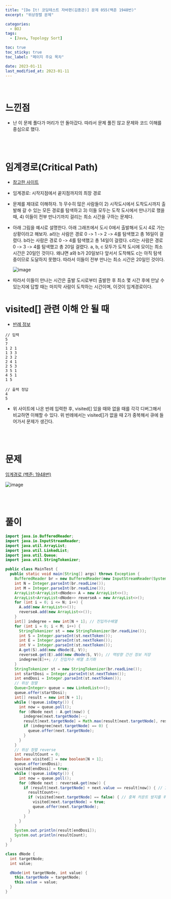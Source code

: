 ```yaml
---
title: "[Do It! 코딩테스트 자바편(김종관)] 문제 055(백준 1948번)"
excerpt: "위상정렬 문제"

categories:
  - BOJ
tags:
  - [Java, Topology Sort]

toc: true
toc_sticky: true
toc_label: "페이지 주요 목차"

date: 2023-01-11
last_modified_at: 2023-01-11
---
```


<br>

# 느낀점

- 난 이 문제 풀다가 머리가 안 돌아갔다. 따라서 문제 풀진 않고 문제와 코드 이해를 중심으로 했다.

<br><br>

# 임계경로(Critical Path)

- [참고한 사이트](https://junstar92.tistory.com/198)
- 임계경로: 시작지점에서 끝지점까지의 최장 경로
- 문제를 제대로 이해하자. 1) 무수히 많은 사람들이 2) 시작도시에서 도착도시까지 출발해 갈 수 있는 모든 경로를 탐색하고 3) 이들 모두는 도착 도시에서 만나기로 했을 때, 4) 이들이 전부 만나기까지 걸리는 최소 시간을 구하는 문제다.
- 아래 그림을 예시로 설명한다. 아래 그래프에서 도시 0에서 출발해서 도시 4로 가는 상황이라고 해보자. a라는 사람은 경로 0 -> 1 -> 2 -> 4를 탐색했고 총 16일이 걸렸다. b라는 사람은 경로 0 -> 4를 탐색했고 총 14일이 걸렸다. c라는 사람은 경로 0 -> 3 -> 4를 탐색했고 총 20일 걸렸다. a, b, c 모두가 도착 도시에 모이는 최소시간은 20일인 것이다. 왜냐면 a와 b가 20일보다 앞서서 도착해도 c는 아직 탐색 중이므로 도달하지 못했다. 따라서 이들이 전부 만나는 최소 시간은 20일인 것이다.

  ![image](https://user-images.githubusercontent.com/112764753/211720711-862470c5-6876-4505-81ec-2460fdfc0c4f.png)

- 따라서 이들이 만나는 시간은 출발 도시로부터 출발한 후 최소 몇 시간 후에 만날 수 있는지에 답할 때는 마지막 사람이 도착하는 시간이며, 이것이 임계경로이다.

# visited[] 관련 이해 안 될 때

- [반례 정보](https://www.acmicpc.net/board/view/69771)

```
// 입력
5
7
1 2 1
1 3 3
2 3 2
2 4 1
2 5 3
3 5 1
4 5 1
1 5

// 출력 정답
4
5
```

- 위 사이트에 나온 반례 입력한 후, visited[] 있을 때와 없을 때를 각각 디버그해서 비교하면 이해할 수 있다. 위 반례에서는 visited[]가 없을 때 2가 중복해서 큐에 들어가서 문제가 생긴다.

<br><br>

# 문제

[임계경로 (백준: 1948번)](https://www.acmicpc.net/problem/1948)

![image](https://user-images.githubusercontent.com/112764753/211715439-39237372-bf67-42b3-9ead-958bba4efbf7.png)

<br><br>

# 풀이

```java
import java.io.BufferedReader;
import java.io.InputStreamReader;
import java.util.ArrayList;
import java.util.LinkedList;
import java.util.Queue;
import java.util.StringTokenizer;

public class MainTest {
  public static void main(String[] args) throws Exception {
    BufferedReader br = new BufferedReader(new InputStreamReader(System.in));
    int N = Integer.parseInt(br.readLine());
    int M = Integer.parseInt(br.readLine());
    ArrayList<ArrayList<dNode>> A = new ArrayList<>();
    ArrayList<ArrayList<dNode>> reverseA = new ArrayList<>();
    for (int i = 0; i <= N; i++) {
      A.add(new ArrayList<>());
      reverseA.add(new ArrayList<>());
    }
    int[] indegree = new int[N + 1]; // 진입차수배열
    for (int i = 0; i < M; i++) {
      StringTokenizer st = new StringTokenizer(br.readLine());
      int S = Integer.parseInt(st.nextToken());
      int E = Integer.parseInt(st.nextToken());
      int V = Integer.parseInt(st.nextToken());
      A.get(S).add(new dNode(E, V));
      reverseA.get(E).add(new dNode(S, V)); // 역방향 간선 정보 저장
      indegree[E]++; // 진입차수 배열 초기화
    }
    StringTokenizer st = new StringTokenizer(br.readLine());
    int startDosi = Integer.parseInt(st.nextToken());
    int endDosi = Integer.parseInt(st.nextToken());
    // 위상 정렬
    Queue<Integer> queue = new LinkedList<>();
    queue.offer(startDosi);
    int[] result = new int[N + 1];
    while (!queue.isEmpty()) {
      int now = queue.poll();
      for (dNode next : A.get(now)) {
        indegree[next.targetNode]--;
        result[next.targetNode] = Math.max(result[next.targetNode], result[now] + next.value);
        if (indegree[next.targetNode] == 0) {
          queue.offer(next.targetNode);
        }
      }
    }
    // 위상 정렬 reverse
    int resultCount = 0;
    boolean visited[] = new boolean[N + 1];
    queue.offer(endDosi);
    visited[endDosi] = true;
    while (!queue.isEmpty()) {
      int now = queue.poll();
      for (dNode next : reverseA.get(now)) {
        if (result[next.targetNode] + next.value == result[now]) { // 1분도 쉬지 않는 도로 체크
          resultCount++;
          if (visited[next.targetNode] == false) { // 중복 카운트 방지를 위해 기 방문 노드 제외
            visited[next.targetNode] = true;
            queue.offer(next.targetNode);
          }
        }
      }
    }
    System.out.println(result[endDosi]);
    System.out.println(resultCount);
  }
}

class dNode {
  int targetNode;
  int value;

  dNode(int targetNode, int value) {
    this.targetNode = targetNode;
    this.value = value;
  }
}
```
